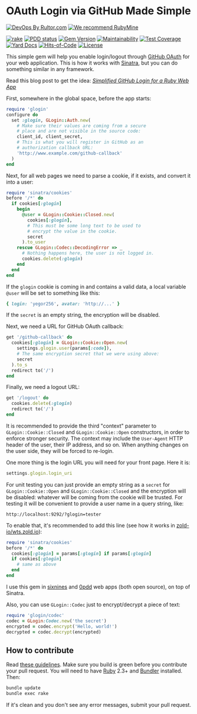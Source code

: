 # OAuth Login via GitHub Made Simple

[![DevOps By Rultor.com](http://www.rultor.com/b/yegor256/glogin)](http://www.rultor.com/p/yegor256/glogin)
[![We recommend RubyMine](https://www.elegantobjects.org/rubymine.svg)](https://www.jetbrains.com/ruby/)

[![rake](https://github.com/yegor256/glogin/actions/workflows/rake.yml/badge.svg)](https://github.com/yegor256/glogin/actions/workflows/rake.yml)
[![PDD status](http://www.0pdd.com/svg?name=yegor256/glogin)](http://www.0pdd.com/p?name=yegor256/glogin)
[![Gem Version](https://badge.fury.io/rb/glogin.svg)](http://badge.fury.io/rb/glogin)
[![Maintainability](https://api.codeclimate.com/v1/badges/155f86b639d155259219/maintainability)](https://codeclimate.com/github/yegor256/glogin/maintainability)
[![Test Coverage](https://img.shields.io/codecov/c/github/yegor256/glogin.svg)](https://codecov.io/github/yegor256/glogin?branch=master)
[![Yard Docs](http://img.shields.io/badge/yard-docs-blue.svg)](http://rubydoc.info/github/yegor256/glogin/master/frames)
[![Hits-of-Code](https://hitsofcode.com/github/yegor256/glogin)](https://hitsofcode.com/view/github/yegor256/glogin)
[![License](https://img.shields.io/badge/license-MIT-green.svg)](https://github.com/yegor256/glogin/blob/master/LICENSE.txt)

This simple gem will help you enable login/logout through
[GitHub OAuth][doc]
for your web application. This is how it works with
[Sinatra](http://www.sinatrarb.com/),
but you can do something similar in any framework.

Read this blog post to get the idea:
[_Simplified GitHub Login for a Ruby Web App_][blog]

First, somewhere in the global space, before the app starts:

```ruby
require 'glogin'
configure do
  set :glogin, GLogin::Auth.new(
    # Make sure their values are coming from a secure
    # place and are not visible in the source code:
    client_id, client_secret,
    # This is what you will register in GitHub as an
    # authorization callback URL:
    'http://www.example.com/github-callback'
  )
end
```

Next, for all web pages we need to parse a cookie, if it exists,
and convert it into a user:

```ruby
require 'sinatra/cookies'
before '/*' do
  if cookies[:glogin]
    begin
      @user = GLogin::Cookie::Closed.new(
        cookies[:glogin],
        # This must be some long text to be used to
        # encrypt the value in the cookie.
        secret
      ).to_user
    rescue GLogin::Codec::DecodingError => _
      # Nothing happens here, the user is not logged in.
      cookies.delete(:glogin)
    end
  end
end
```

If the `glogin` cookie is coming in and contains a valid data,
a local variable `@user` will be set to something like this:

```ruby
{ login: 'yegor256', avatar: 'http://...' }
```

If the `secret` is an empty string, the encryption will be disabled.

Next, we need a URL for GitHub OAuth callback:

```ruby
get '/github-callback' do
  cookies[:glogin] = GLogin::Cookie::Open.new(
    settings.glogin.user(params[:code]),
    # The same encryption secret that we were using above:
    secret
  ).to_s
  redirect to('/')
end
```

Finally, we need a logout URL:

```ruby
get '/logout' do
  cookies.delete(:glogin)
  redirect to('/')
end
```

It is recommended to provide the third "context" parameter to
`GLogin::Cookie::Closed` and `GLogin::Cookie::Open` constructors, in order
to enforce stronger security. The context may include the `User-Agent`
HTTP header of the user, their IP address, and so on. When anything
changes on the user side, they will be forced to re-login.

One more thing is the login URL you will need for your front page. Here
it is:

```ruby
settings.glogin.login_uri
```

For unit testing you can just provide an empty string as a `secret` for
`GLogin::Cookie::Open` and `GLogin::Cookie::Closed`
and the encryption will be disabled:
whatever will be coming from the cookie will be trusted. For testing
it will be convenient to provide a user name in a query string, like:

```text
http://localhost:9292/?glogin=tester
```

To enable that, it's recommended to add this line (see how
it works in [zold-io/wts.zold.io](https://github.com/zold-io/wts.zold.io)):

```ruby
require 'sinatra/cookies'
before '/*' do
  cookies[:glogin] = params[:glogin] if params[:glogin]
  if cookies[:glogin]
    # same as above
  end
end
```

I use this gem in [sixnines](https://github.com/yegor256/sixnines)
and [0pdd](https://github.com/yegor256/0pdd) web apps (both open source),
on top of Sinatra.

Also, you can use `GLogin::Codec` just to encrypt/decrypt a piece of text:

```ruby
require 'glogin/codec'
codec = GLogin:Codec.new('the secret')
encrypted = codec.encrypt('Hello, world!')
decrypted = codec.decrypt(encrypted)
```

## How to contribute

Read
[these guidelines](https://www.yegor256.com/2014/04/15/github-guidelines.html).
Make sure you build is green before you contribute
your pull request. You will need to have
[Ruby](https://www.ruby-lang.org/en/) 2.3+ and
[Bundler](https://bundler.io/) installed. Then:

```bash
bundle update
bundle exec rake
```

If it's clean and you don't see any error messages, submit your pull request.

[blog]: https://www.yegor256.com/2018/06/19/glogin.html
[doc]: https://developer.github.com/apps/building-integrations/setting-up-and-registering-oauth-apps/
